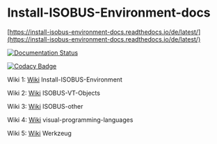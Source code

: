 # Install-ISOBUS-Environment-docs

[https://install-isobus-environment-docs.readthedocs.io/de/latest/](https://install-isobus-environment-docs.readthedocs.io/de/latest/)



[![Documentation Status](https://readthedocs.org/projects/install-isobus-environment-docs/badge/?version=latest)](https://install-isobus-environment-docs.readthedocs.io/de/latest/?badge=latest)
      



[![Codacy Badge](https://app.codacy.com/project/badge/Grade/452c50faaaf1462ba83d4d3282d18b5f)](https://www.codacy.com/gh/Meisterschulen-am-Ostbahnhof-Munchen/Install-ISOBUS-Environment-docs/dashboard?utm_source=github.com&utm_medium=referral&utm_content=Meisterschulen-am-Ostbahnhof-Munchen/Install-ISOBUS-Environment-docs&utm_campaign=Badge_Grade)




Wiki 1: [Wiki](https://meisterschulen-am-ostbahnhof-munchen-docs.readthedocs.io/projects/install-isobus-environment-docs/) Install-ISOBUS-Environment

Wiki 2: [Wiki](https://meisterschulen-am-ostbahnhof-munchen-docs.readthedocs.io/projects/isobus-vt-objects-docs/) ISOBUS-VT-Objects

Wiki 3: [Wiki](https://meisterschulen-am-ostbahnhof-munchen-docs.readthedocs.io/projects/isobus-other-docs/) ISOBUS-other

Wiki 4: [Wiki](https://meisterschulen-am-ostbahnhof-munchen-docs.readthedocs.io/projects/visual-programming-languages-docs/) visual-programming-languages

Wiki 5: [Wiki](https://meisterschulen-am-ostbahnhof-munchen-docs.readthedocs.io/projects/werkzeug-docs/) Werkzeug
